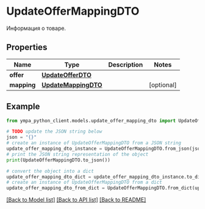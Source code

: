 # UpdateOfferMappingDTO

Информация о товаре.

## Properties

Name | Type | Description | Notes
------------ | ------------- | ------------- | -------------
**offer** | [**UpdateOfferDTO**](UpdateOfferDTO.md) |  | 
**mapping** | [**UpdateMappingDTO**](UpdateMappingDTO.md) |  | [optional] 

## Example

```python
from ympa_python_client.models.update_offer_mapping_dto import UpdateOfferMappingDTO

# TODO update the JSON string below
json = "{}"
# create an instance of UpdateOfferMappingDTO from a JSON string
update_offer_mapping_dto_instance = UpdateOfferMappingDTO.from_json(json)
# print the JSON string representation of the object
print(UpdateOfferMappingDTO.to_json())

# convert the object into a dict
update_offer_mapping_dto_dict = update_offer_mapping_dto_instance.to_dict()
# create an instance of UpdateOfferMappingDTO from a dict
update_offer_mapping_dto_from_dict = UpdateOfferMappingDTO.from_dict(update_offer_mapping_dto_dict)
```
[[Back to Model list]](../README.md#documentation-for-models) [[Back to API list]](../README.md#documentation-for-api-endpoints) [[Back to README]](../README.md)


